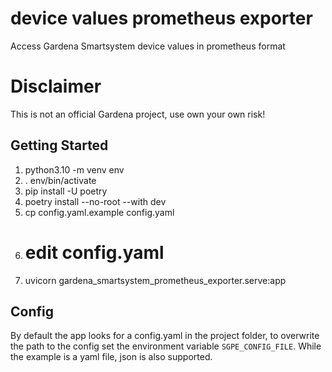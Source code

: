 # device values prometheus exporter

Access Gardena Smartsystem device values in prometheus format

# Disclaimer

This is not an official Gardena project, use own your own risk!

## Getting Started

1.  python3.10 -m venv env
2.  . env/bin/activate
3.  pip install -U poetry
4.  poetry install --no-root --with dev
5.  cp config.yaml.example config.yaml
6.  # edit config.yaml
7.  uvicorn gardena_smartsystem_prometheus_exporter.serve:app


## Config

By default the app looks for a config.yaml in the project folder,
to overwrite the path to the config set the environment variable `SGPE_CONFIG_FILE`.
While the example is a yaml file, json is also supported.
